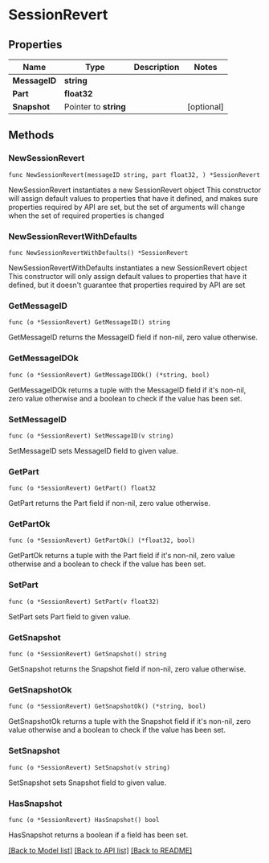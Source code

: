 # SessionRevert

## Properties

Name | Type | Description | Notes
------------ | ------------- | ------------- | -------------
**MessageID** | **string** |  | 
**Part** | **float32** |  | 
**Snapshot** | Pointer to **string** |  | [optional] 

## Methods

### NewSessionRevert

`func NewSessionRevert(messageID string, part float32, ) *SessionRevert`

NewSessionRevert instantiates a new SessionRevert object
This constructor will assign default values to properties that have it defined,
and makes sure properties required by API are set, but the set of arguments
will change when the set of required properties is changed

### NewSessionRevertWithDefaults

`func NewSessionRevertWithDefaults() *SessionRevert`

NewSessionRevertWithDefaults instantiates a new SessionRevert object
This constructor will only assign default values to properties that have it defined,
but it doesn't guarantee that properties required by API are set

### GetMessageID

`func (o *SessionRevert) GetMessageID() string`

GetMessageID returns the MessageID field if non-nil, zero value otherwise.

### GetMessageIDOk

`func (o *SessionRevert) GetMessageIDOk() (*string, bool)`

GetMessageIDOk returns a tuple with the MessageID field if it's non-nil, zero value otherwise
and a boolean to check if the value has been set.

### SetMessageID

`func (o *SessionRevert) SetMessageID(v string)`

SetMessageID sets MessageID field to given value.


### GetPart

`func (o *SessionRevert) GetPart() float32`

GetPart returns the Part field if non-nil, zero value otherwise.

### GetPartOk

`func (o *SessionRevert) GetPartOk() (*float32, bool)`

GetPartOk returns a tuple with the Part field if it's non-nil, zero value otherwise
and a boolean to check if the value has been set.

### SetPart

`func (o *SessionRevert) SetPart(v float32)`

SetPart sets Part field to given value.


### GetSnapshot

`func (o *SessionRevert) GetSnapshot() string`

GetSnapshot returns the Snapshot field if non-nil, zero value otherwise.

### GetSnapshotOk

`func (o *SessionRevert) GetSnapshotOk() (*string, bool)`

GetSnapshotOk returns a tuple with the Snapshot field if it's non-nil, zero value otherwise
and a boolean to check if the value has been set.

### SetSnapshot

`func (o *SessionRevert) SetSnapshot(v string)`

SetSnapshot sets Snapshot field to given value.

### HasSnapshot

`func (o *SessionRevert) HasSnapshot() bool`

HasSnapshot returns a boolean if a field has been set.


[[Back to Model list]](../README.md#documentation-for-models) [[Back to API list]](../README.md#documentation-for-api-endpoints) [[Back to README]](../README.md)


